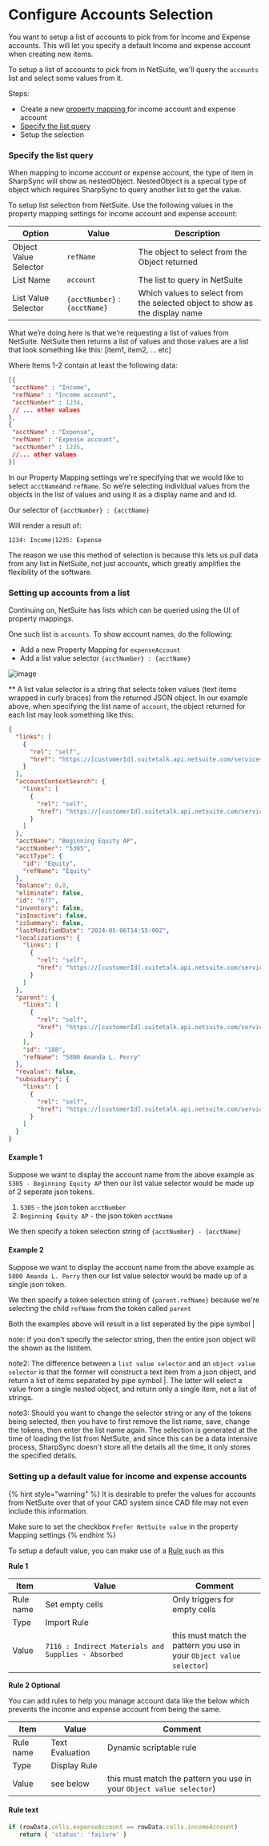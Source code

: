 # Configure Accounts Selection

You want to setup a list of accounts to pick from for Income and Expense accounts. This will let you specify a default Income and expense account when creating new items.

To setup a list of accounts to pick from in NetSuite, we'll query the `accounts` list and select some values from it.

Steps:

* Create a new [property mapping ](../../../fundamentals/property-mappings.md)for income account and expense account
* [Specify the list query](configure-accounts-selection.md#specify-the-list-query)
* Setup the selection

### Specify the list query

When mapping to income account or expense account, the type of item in SharpSync will show as nestedObject. NestedObject is a special type of object which requires SharpSync to query another list to get the value.

&#x20;To setup list selection from NetSuite. Use the following values in the property mapping settings for income account and expense account:

| Option                | Value                         | Description                                                                 |
| --------------------- | ----------------------------- | --------------------------------------------------------------------------- |
| Object Value Selector | `refName`                     | The object to select from the Object returned                               |
| List Name             | `account`                     | The list to query in NetSuite                                               |
| List Value Selector   | `{acctNumber}` : `{acctName}` | Which values to select from the selected object to show as the display name |



What we’re doing here is that we’re requesting a list of values from NetSuite. NetSuite then returns a list of values and those values are a list that look something like this: \[item1, item2, ... etc]

Where Items 1-2 contain at least the following data:

```json
[{
 "acctName" : "Income",
 "refName" : "Income account",
 "acctNumber" : 1234,
 // ... other values
},
{
 "acctName" : "Expense",
 "refName" : "Expense account",
 "acctNumber" : 1235,
 //... other values
}] 
```

In our Property Mapping settings we're specifying that we would like to select `acctName`and `refName`. So we’re selecting individual values from the objects in the list of values and using it as a display name and and id.

Our selector of `{acctNumber} : {acctName}`

Will render a result of:

`1234: Income|1235: Expense`

The reason we use this method of selection is because this lets us pull data from any list in NetSuite, not just accounts, which greatly amplifies the flexibility of the software.

### Setting up accounts from a list

Continuing on, NetSuite has lists which can be queried using the UI of property mappings.

One such list is `accounts`. To show account names, do the following:

* Add a new Property Mapping for `expenseAccount`
* Add a list value selector `{acctNumber} : {acctName}`

![image](../../../.gitbook/assets/netsuite_expense_account_value_selector.png)

\*\* A list value selector is a string that selects token values (text items wrapped in curly braces) from the returned JSON object. In our example above, when specifying the list name of `account`, the object returned for each list may look something like this:

```json
{
  "links": [
    {
      "rel": "self",
      "href": "https://[customerId].suitetalk.api.netsuite.com/services/rest/record/v1/account/677"
    }
  ],
  "accountContextSearch": {
    "links": [
      {
        "rel": "self",
        "href": "https://[customerId].suitetalk.api.netsuite.com/services/rest/record/v1/account/677/accountContextSearch"
      }
    ]
  },
  "acctName": "Beginning Equity AP",
  "acctNumber": "5305",
  "acctType": {
    "id": "Equity",
    "refName": "Equity"
  },
  "balance": 0.0,
  "eliminate": false,
  "id": "677",
  "inventory": false,
  "isInactive": false,
  "isSummary": false,
  "lastModifiedDate": "2024-05-06T14:55:00Z",
  "localizations": {
    "links": [
      {
        "rel": "self",
        "href": "https://[customerId].suitetalk.api.netsuite.com/services/rest/record/v1/account/677/localizations"
      }
    ]
  },
  "parent": {
    "links": [
      {
        "rel": "self",
        "href": "https://[customerId].suitetalk.api.netsuite.com/services/rest/record/v1/account/188"
      }
    ],
    "id": "188",
    "refName": "5800 Amanda L. Perry"
  },
  "revalue": false,
  "subsidiary": {
    "links": [
      {
        "rel": "self",
        "href": "https://[customerId].suitetalk.api.netsuite.com/services/rest/record/v1/account/677/subsidiary"
      }
    ]
  }
}
```

#### Example 1

Suppose we want to display the account name from the above example as `5305 - Beginning Equity AP` then our list value selector would be made up of 2 seperate json tokens.

1. `5305` - the json token `acctNumber`
2. `Beginning Equity AP` - the json token `acctName`

We then specify a token selection string of `{acctNumber} - {acctName}`

#### Example 2

Suppose we want to display the account name from the above example as `5800 Amanda L. Perry` then our list value selector would be made up of a single json token.

We then specify a token selection string of `{parent.refName}` because we're selecting the child `refName` from the token called `parent`

Both the examples above will result in a list seperated by the pipe symbol |

note: if you don't specify the selector string, then the entire json object will the shown as the listitem.

note2: The difference between a `list value selector` and an `object value selector` is that the former will construct a text item from a json object, and return a list of items separated by pipe symbol |. The latter will select a value from a single nested object, and return only a single item, not a list of strings.

note3: Should you want to change the selector string or any of the tokens being selected, then you have to first remove the list name, save, change the tokens, then enter the list name again. The selection is generated at the time of loading the list from NetSuite, and since this can be a data intensive process, SharpSync doesn't store all the details all the time, it only stores the specified details.

### Setting up a default value for income and expense accounts

{% hint style="warning" %}
It is desirable to prefer the values for accounts from NetSuite over that of your CAD system since CAD file may not even include this information.&#x20;

Make sure to set the checkbox `Prefer NetSuite value` in the property Mapping settings
{% endhint %}

&#x20;To setup a default value, you can make use of a [Rule ](../../../fundamentals/rule-templates/)such as this

**Rule 1**

<table><thead><tr><th>Item</th><th width="238">Value</th><th>Comment</th></tr></thead><tbody><tr><td>Rule name</td><td>Set empty cells</td><td>Only triggers for empty cells</td></tr><tr><td>Type</td><td>Import Rule</td><td></td></tr><tr><td>Value</td><td><code>7116 : Indirect Materials and Supplies - Absorbed</code></td><td>this must match the pattern you use in your <code>Object value selector</code>)</td></tr></tbody></table>

**Rule 2 Optional**

You can add rules to help you manage account data like the below which prevents the income and expense account from being the same.

| Item      | Value           | Comment                                                              |
| --------- | --------------- | -------------------------------------------------------------------- |
| Rule name | Text Evaluation | Dynamic scriptable rule                                              |
| Type      | Display Rule    |                                                                      |
| Value     | see below       | this must match the pattern you use in your `Object value selector`) |

#### Rule text

```javascript
if (rowData.cells.expenseAccount == rowData.cells.incomeAccount) 
   return { 'status': 'failure' }
```
